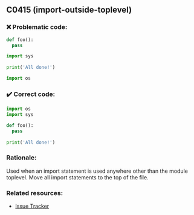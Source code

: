 ## C0415 (import-outside-toplevel)

### :x: Problematic code:

```python
def foo():
  pass

import sys
 
print('All done!')

import os
```

### :heavy_check_mark: Correct code:

```python
import os
import sys

def foo():
  pass
  
print('All done!')
```

### Rationale:

Used when an import statement is used anywhere other than the module
toplevel. Move all import statements to the top of the file.

### Related resources:

- [Issue Tracker](https://github.com/PyCQA/pylint/issues?q=is%3Aissue+%22import-outside-toplevel%22+OR+%22C0415%22)
